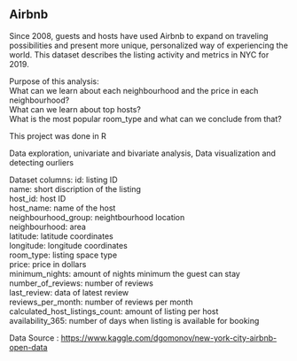 ## Airbnb
Since 2008, guests and hosts have used Airbnb to expand on traveling possibilities and present more unique, 
personalized way of experiencing the world. 
This dataset describes the listing activity and metrics in NYC for 2019.<br />

Purpose of this analysis: <br />
What can we learn about each neighbourhood and the price in each neighbourhood? <br />
What can we learn about top hosts? <br />
What is the most popular room_type and what can we conclude from that? <br />

This project was done in R  <br />

Data exploration, univariate and bivariate analysis, Data visualization and detecting ourliers 

Dataset columns:
id: listing ID <br />
name: short discription of the listing <br />
host_id: host ID <br />
host_name: name of the host<br />
neighbourhood_group: neightbourhood location <br />
neighbourhood: area <br />
latitude: latitude coordinates <br />
longitude: longitude coordinates <br />
room_type: listing space type <br />
price: price in dollars <br />
minimum_nights: amount of nights minimum the guest can stay <br />
number_of_reviews: number of reviews <br />
last_review: data of latest review <br />
reviews_per_month: number of reviews per month <br />
calculated_host_listings_count: amount of listing per host <br />
availability_365: number of days when listing is available for booking <br />


Data Source : https://www.kaggle.com/dgomonov/new-york-city-airbnb-open-data
